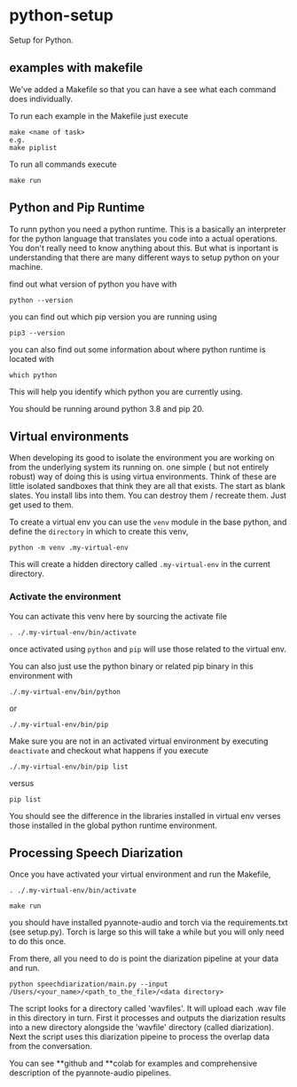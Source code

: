 # python-setup

Setup for Python.

## examples with makefile

We've added a Makefile so that you can have a see what each command does individually.

To run each example in the Makefile just execute

```
make <name of task>
e.g.
make piplist
```
To run all commands execute

```
make run
```

## Python and Pip Runtime

To runn python you need a python runtime. This is a basically an interpreter for the python language that translates you code into a actual operations.
You don't really need to know anything about this. But what is inportant is understanding that there are many different ways to setup python 
on your machine.

find out what version of python you have with

```
python --version
```

you can find out which pip version you are running using

```
pip3 --version
```

you can also find out some information about where python runtime is located with 

```
which python
```

This will help you identify which python you are currently using.

You should be running around python 3.8 and pip 20. 

## Virtual environments

When developing its good to isolate the environment you are working on from the underlying system its running on.
one simple ( but not entirely robust) way of doing this is using virtua environments. Think of these are little isolated sandboxes that think they are all that exists.
The start as blank slates. You install libs into them. You can destroy them / recreate them. Just get used to them.

To create a virtual env you can use the `venv` module in the base python, and define the `directory` in which to create this venv,

```
python -m venv .my-virtual-env
```
This will create a hidden directory called `.my-virtual-env` in the current directory. 

### Activate the environment

You can activate this venv here by sourcing the activate file
```
. ./.my-virtual-env/bin/activate
```

once activated using `python` and `pip` will use those related to the virtual env.

You can also  just use the python binary or related pip binary in this environment with
```
./.my-virtual-env/bin/python
```
or
```
./.my-virtual-env/bin/pip
```

Make sure you are not in an activated virtual environment by executing `deactivate` and checkout what happens if you execute 
```
./.my-virtual-env/bin/pip list
```
versus
```
pip list
```

You should see the difference in the libraries installed in virtual env verses those installed in the global python runtime environment.

## Processing Speech Diarization

Once you have activated your virtual environment and run the Makefile, 

```
. ./.my-virtual-env/bin/activate

make run
```

you should have installed pyannote-audio and torch via the requirements.txt (see setup.py). Torch is large so this will take a while but you will only need to do this once.

From there, all you need to do is point the diarization pipeline at your data and run.

```
python speechdiarization/main.py --input /Users/<your_name>/<path_to_the_file>/<data directory>
```

The script looks for a directory called 'wavfiles'. It will upload each .wav file in this directory in turn. 
First it processes and outputs the diarization results into a new directory alongside the 'wavfile' directory (called diarization). 
Next the script uses this diarization pipeine to process the overlap data from the conversation.

You can see **github and **colab for examples and comprehensive description of the pyannote-audio pipelines.


